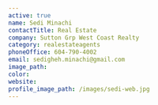 ```yaml
---
active: true
name: Sedi Minachi
contactTitle: Real Estate
company: Sutton Grp West Coast Realty
category: realestateagents
phoneOffice: 604-790-4002
email: sedigheh.minachi@gmail.com
image_path:
color:
website:
profile_image_path: /images/sedi-web.jpg
---
```



